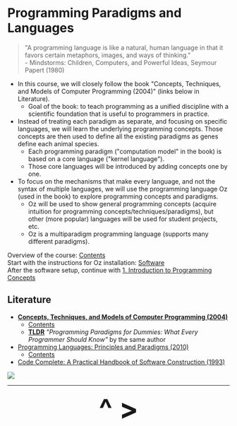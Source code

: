 # Programming Paradigms and Languages

>"A programming language is like a natural, human language in that it favors certain metaphors, images, and ways of thinking."  
>\- Mindstorms: Children, Computers, and Powerful Ideas, Seymour Papert (1980)

- In this course, we will closely follow the book "Concepts, Techniques, and Models of Computer Programming (2004)" (links below in Literature).
    - Goal of the book: to teach programming as a unified discipline with a scientific foundation that is useful to programmers in practice.
- Instead of treating each paradigm as separate, and focusing on specific languages, we will learn the underlying programming concepts. Those concepts are then used to define all the existing paradigms as genes define each animal species.
    - Each programming paradigm ("computation model" in the book) is based on a core language ("kernel language").
    - Those core languages will be introduced by adding concepts one by one.
- To focus on the mechanisms that make every language, and not the syntax of multiple languages, we will use the programming language Oz (used in the book) to explore programming concepts and paradigms.
    - Oz will be used to show general programming concepts (acquire intuition for programming concepts/techniques/paradigms), but other (more popular) languages will be used for student projects, etc.
    - Oz is a multiparadigm programming language (supports many different paradigms).

Overview of the course: [Contents](Contents.md)  
Start with the instructions for Oz installation: [Software](Software.md)  
After the software setup, continue with [1. Introduction to Programming Concepts](1-Introduction-to-Programming-Concepts.md)

## Literature
- [**Concepts, Techniques, and Models of Computer Programming (2004)**](https://www.goodreads.com/book/show/772585.Concepts_Techniques_and_Models_of_Computer_Programming)
    - [Contents](https://mitpress.ublish.com/ereader/39/?preview#page/v)
    - [**TLDR**](https://www.info.ucl.ac.be/~pvr/VanRoyChapter.pdf) *"Programming Paradigms for Dummies: What Every Programmer Should Know"* by the same author
- [Programming Languages: Principles and Paradigms (2010)](https://www.goodreads.com/book/show/7322948-programming-languages)
    - [Contents](http://www.springer.com/cda/content/document/cda_downloaddocument/9781848829138-t1.pdf)
- [Code Complete: A Practical Handbook of Software Construction (1993)](https://www.goodreads.com/book/show/4845.Code_Complete)

<img src="https://www.info.ucl.ac.be/~pvr/paradigmsDIAGRAMeng108.jpg">

---

<div align="center"><b>
  <a href="Contents.html" style="font-size:64px; text-decoration:none"> ^ </a>
  <a href="Software.html" style="font-size:64px; text-decoration:none"> > </a>
</b></div>
